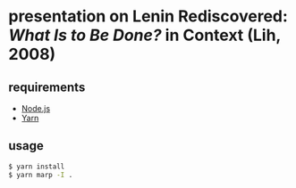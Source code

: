 # presentation on __Lenin Rediscovered: _What Is to Be Done?_ in Context__ (Lih, 2008)

## requirements
- [Node.js](https://nodejs.org/)
- [Yarn](https://yarnpkg.com/)

## usage
```sh
$ yarn install
$ yarn marp -I .
```

